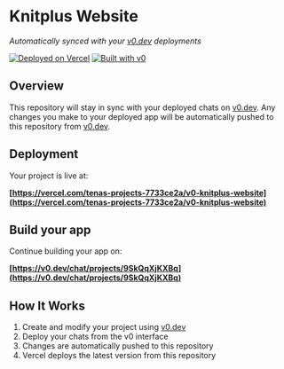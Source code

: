 # Knitplus Website

*Automatically synced with your [v0.dev](https://v0.dev) deployments*

[![Deployed on Vercel](https://img.shields.io/badge/Deployed%20on-Vercel-black?style=for-the-badge&logo=vercel)](https://vercel.com/tenas-projects-7733ce2a/v0-knitplus-website)
[![Built with v0](https://img.shields.io/badge/Built%20with-v0.dev-black?style=for-the-badge)](https://v0.dev/chat/projects/9SkQqXjKXBq)

## Overview

This repository will stay in sync with your deployed chats on [v0.dev](https://v0.dev).
Any changes you make to your deployed app will be automatically pushed to this repository from [v0.dev](https://v0.dev).

## Deployment

Your project is live at:

**[https://vercel.com/tenas-projects-7733ce2a/v0-knitplus-website](https://vercel.com/tenas-projects-7733ce2a/v0-knitplus-website)**

## Build your app

Continue building your app on:

**[https://v0.dev/chat/projects/9SkQqXjKXBq](https://v0.dev/chat/projects/9SkQqXjKXBq)**

## How It Works

1. Create and modify your project using [v0.dev](https://v0.dev)
2. Deploy your chats from the v0 interface
3. Changes are automatically pushed to this repository
4. Vercel deploys the latest version from this repository